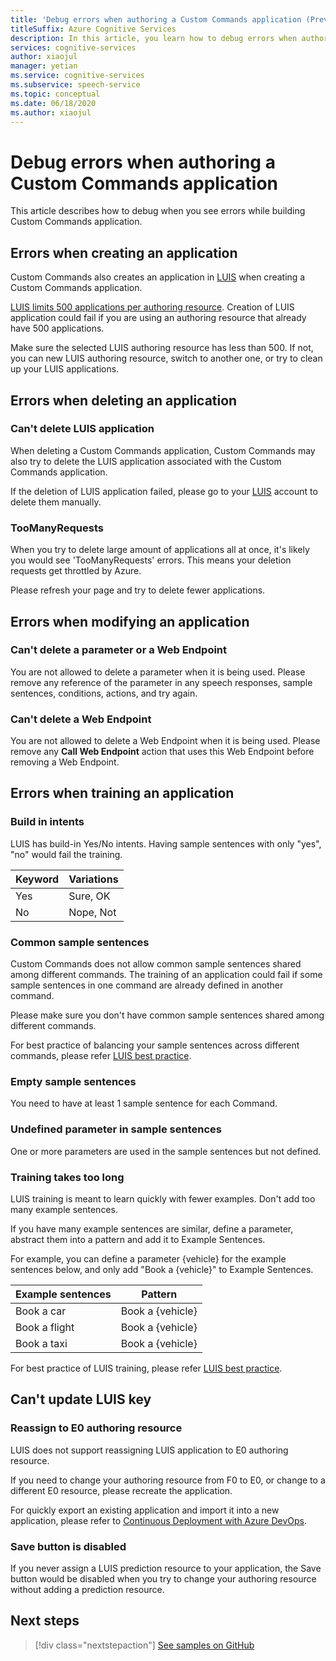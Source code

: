 ```yaml
---
title: 'Debug errors when authoring a Custom Commands application (Preview)'
titleSuffix: Azure Cognitive Services
description: In this article, you learn how to debug errors when authoring Custom Commands application.
services: cognitive-services
author: xiaojul
manager: yetian
ms.service: cognitive-services
ms.subservice: speech-service
ms.topic: conceptual
ms.date: 06/18/2020
ms.author: xiaojul
---
```


# Debug errors when authoring a Custom Commands application

This article describes how to debug when you see errors while building Custom Commands application. 

## Errors when creating an application
Custom Commands also creates an application in [LUIS](https://www.luis.ai/) when creating a Custom Commands application. 

[LUIS limits 500 applications per authoring resource](https://docs.microsoft.com/azure/cognitive-services/luis/luis-limits). Creation of LUIS application could fail if you are using an authoring resource that already have 500 applications. 

Make sure the selected LUIS authoring resource has less than 500. If not, you can new LUIS authoring resource, switch to another one, or try to clean up your LUIS applications.  

## Errors when deleting an application
### Can't delete LUIS application
When deleting a Custom Commands application, Custom Commands may also try to delete the LUIS application associated with the Custom Commands application.

If the deletion of LUIS application failed, please go to your [LUIS](https://www.luis.ai/) account to delete them manually.

### TooManyRequests
When you try to delete large amount of applications all at once, it's likely you would see 'TooManyRequests' errors. This means your deletion requests get throttled by Azure. 

Please refresh your page and try to delete fewer applications.

## Errors when modifying an application

### Can't delete a parameter or a Web Endpoint
You are not allowed to delete a parameter when it is being used. 
Please remove any reference of the parameter in any speech responses, sample sentences, conditions, actions, and try again.

### Can't delete a Web Endpoint
You are not allowed to delete a Web Endpoint when it is being used. 
Please remove any **Call Web Endpoint** action that uses this Web Endpoint before removing a Web Endpoint.

## Errors when training an application
### Build in intents
LUIS has build-in Yes/No intents. Having sample sentences with only "yes", "no" would fail the training. 

| Keyword | Variations | 
| ------- | --------- | 
| Yes | Sure, OK |
| No | Nope, Not | 

### Common sample sentences
Custom Commands does not allow common sample sentences shared among different commands. The training of an application could fail if some sample sentences in one command are already defined in another command. 

Please make sure you don't have common sample sentences shared among different commands. 

For best practice of balancing your sample sentences across different commands, please refer [LUIS best practice](https://docs.microsoft.com/azure/cognitive-services/luis/luis-concept-best-practices).

### Empty sample sentences
You need to have at least 1 sample sentence for each Command.

### Undefined parameter in sample sentences
One or more parameters are used in the sample sentences but not defined.

### Training takes too long
LUIS training is meant to learn quickly with fewer examples. Don't add too many example sentences. 

If you have many example sentences are similar, define a parameter, abstract them into a pattern and add it to Example Sentences.

For example, you can define a parameter {vehicle} for the example sentences below, and only add "Book a {vehicle}" to Example Sentences.

| Example sentences | Pattern | 
| ------- | ------- | 
| Book a car | Book a {vehicle} | 
| Book a flight | Book a {vehicle} |
| Book a taxi | Book a {vehicle} |

For best practice of LUIS training, please refer [LUIS best practice](https://docs.microsoft.com/azure/cognitive-services/luis/luis-concept-best-practices).

## Can't update LUIS key
### Reassign to E0 authoring resource
LUIS does not support reassigning LUIS application to E0 authoring resource.

If you need to change your authoring resource from F0 to E0, or change to a different E0 resource, please recreate the application. 

For quickly export an existing application and import it into a new application, please refer to [Continuous Deployment with Azure DevOps](./how-to-custom-commands-deploy-cicd.md).

### Save button is disabled
If you never assign a LUIS prediction resource to your application, the Save button would be disabled when you try to change your authoring resource without adding a prediction resource.

## Next steps

> [!div class="nextstepaction"]
> [See samples on GitHub](https://aka.ms/speech/cc-samples)

